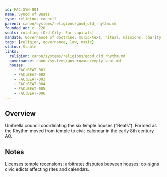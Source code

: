 ```yaml
---
id: FAC:SYN-001
name: Synod of Beats
type: religious council
parent: canon/systems/religions/good_old_rhythm.md
founded_ao: c. 720
seats: rotating (Ord City; Sar capitals)
mandate: Governance of doctrine, music-text, ritual, missions, charity, and discipline within the Good Old Rhythm.
tags: [religion, governance, law, music]
status: Stable
links:
  religion: canon/systems/religions/good_old_rhythm.md
  governance: canon/systems/governance/empty_seat.md
  houses:
    - FAC:BEAT-001
    - FAC:BEAT-002
    - FAC:BEAT-003
    - FAC:BEAT-004
    - FAC:BEAT-005
    - FAC:BEAT-006
---
```


## Overview
Umbrella council coordinating the six temple houses (“Beats”). Formed as the Rhythm moved from temple to civic calendar in the early 8th century AO.

## Notes
Licenses temple recensions; arbitrates disputes between houses; co-signs civic edicts affecting rites and calendars.

